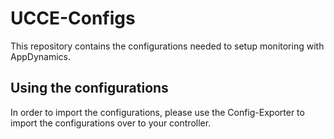 # UCCE-Configs

This repository contains the configurations needed to setup monitoring with AppDynamics.

## Using the configurations

In order to import the configurations, please use the Config-Exporter to import the configurations over to your controller.
